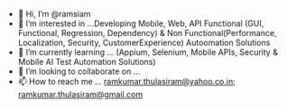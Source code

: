 - 👋 Hi, I’m @ramsiam <Ramkumar Thulasiram>
- 👀 I’m interested in ...Developing Mobile, Web, API Functional (GUI, Functional, Regression, Dependency) & Non Functional(Performance, Localization, Security, CustomerExperience) Autoomation Solutions
- 🌱 I’m currently learning ... (Appium, Selenium, Mobile APIs, Security & Mobile AI Test Automation Solutions)
- 💞️ I’m looking to collaborate on ...
- 📫 How to reach me ... ramkumar.thulasiram@yahoo.co.in; ramkumar.thulasiram@gmail.com

<!---
ramsiam/ramsiam is a ✨ special ✨ repository because its `README.md` (this file) appears on your GitHub profile.
You can click the Preview link to take a look at your changes.
--->
